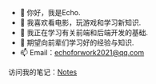 - 👋 你好，我是Echo.
- 👀 我喜欢看电影，玩游戏和学习新知识.
- 🌱 我正在学习有关前端和后端开发的基础.
- 💞️ 期望向前辈们学习好的经验与知识.
- 📫 Email：echoforwork2021@qq.com

访问我的笔记：[Notes](../../Notes)
